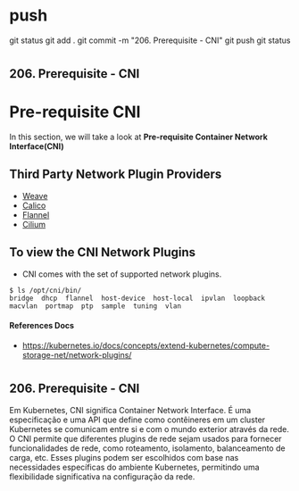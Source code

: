 
# ###################################################################################################################### 
# ###################################################################################################################### 
#  push

git status
git add .
git commit -m "206. Prerequisite - CNI"
git push
git status



# ###################################################################################################################### 
# ###################################################################################################################### 
##  206. Prerequisite - CNI

# Pre-requisite CNI

  In this section, we will take a look at **Pre-requisite Container Network Interface(CNI)**

## Third Party Network Plugin Providers

- [Weave](https://www.weave.works/docs/net/latest/kubernetes/kube-addon/#-installation)
- [Calico](https://docs.projectcalico.org/getting-started/kubernetes/quickstart)
- [Flannel](https://github.com/coreos/flannel/blob/master/Documentation/kubernetes.md)
- [Cilium](https://github.com/cilium/cilium)


## To view the CNI Network Plugins

- CNI comes with the set of supported network plugins. 

```
$ ls /opt/cni/bin/
bridge  dhcp  flannel  host-device  host-local  ipvlan  loopback  macvlan  portmap  ptp  sample  tuning  vlan
```

#### References Docs

- https://kubernetes.io/docs/concepts/extend-kubernetes/compute-storage-net/network-plugins/





# ###################################################################################################################### 
# ###################################################################################################################### 
##  206. Prerequisite - CNI


Em Kubernetes, CNI significa Container Network Interface. É uma especificação e uma API que define como contêineres em um cluster Kubernetes se comunicam entre si e com o mundo exterior através da rede. O CNI permite que diferentes plugins de rede sejam usados para fornecer funcionalidades de rede, como roteamento, isolamento, balanceamento de carga, etc. Esses plugins podem ser escolhidos com base nas necessidades específicas do ambiente Kubernetes, permitindo uma flexibilidade significativa na configuração da rede.